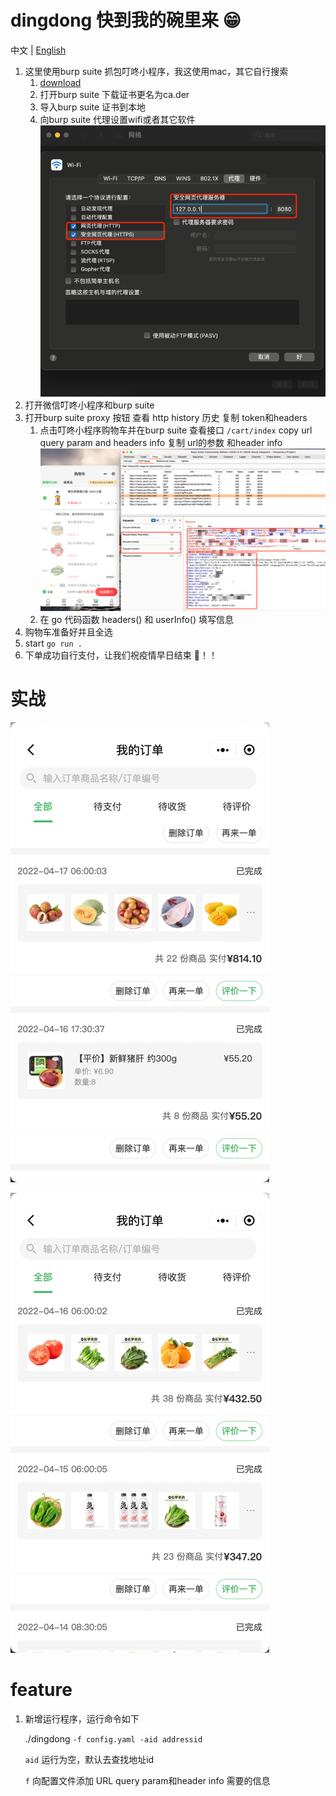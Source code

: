 # dingdong 快到我的碗里来 😁

中文 | [English](./README_EN.md)

1. 这里使用burp suite 抓包叮咚小程序，我这使用mac，其它自行搜索
   1. [download](https://portswigger.net/burp/releases/professional-community-2022-2-4?requestededition=community)
   2. 打开burp suite 下载证书更名为ca.der 
   3. 导入burp suite 证书到本地
   4. 向burp suite 代理设置wifi或者其它软件
      ![set proxy](images/wifi.png)
2. 打开微信叮咚小程序和burp suite 
3. 打开burp suite proxy 按钮 查看 http history 历史 复制 token和headers
   1. 点击叮咚小程序购物车并在burp suite 查看接口 `/cart/index`
      copy url query param and headers info 复制 url的参数 和header info
      ![copy](images/cart_api.png)
   2. 在 go 代码函数 headers() 和 userInfo() 填写信息
4. 购物车准备好并且全选
5. start `go run .`
6. 下单成功自行支付，让我们祝疫情早日结束 🍻！！

# 实战

![dingdong_1](images/dingdong1.png)

![dingdong_2](images/dingdong2.png)

# feature
1. 新增运行程序，运行命令如下

   ./dingdong `-f config.yaml -aid addressid`

   `aid` 运行为空，默认去查找地址id
   
   `f` 向配置文件添加 URL query param和header info 需要的信息
   